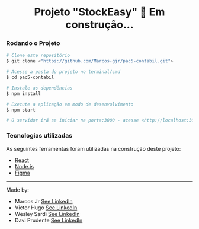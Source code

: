 <!--te-->
<h1 align="center">
  Projeto "StockEasy" 🚀 Em construção... 
</h1>

### Rodando o Projeto 

```bash
# Clone este repositório
$ git clone <"https://github.com/Marcos-gjr/pac5-contabil.git">

# Acesse a pasta do projeto no terminal/cmd 
$ cd pac5-contabil

# Instale as dependências
$ npm install

# Execute a aplicação em modo de desenvolvimento
$ npm start

# O servidor irá se iniciar na porta:3000 - acesse <http://localhost:3000> caso não tenha aberto sozinho
```

### Tecnologias utilizadas 
As seguintes ferramentas foram utilizadas na construção deste projeto:
- [React](https://pt-br.reactjs.org/)
- [Node.js](https://nodejs.org/en/)
- [Figma]()


---

Made by:

 - Marcos Jr [See LinkedIn](https://www.linkedin.com/in/marcos-gon%C3%A7alves-bbb17a1b5)
 - Victor Hugo [See LinkedIn](https://www.linkedin.com/in/victor-hugo-bosse-kühn-b90a78223/)
 - Wesley Sardi [See LinkedIn](https://www.linkedin.com/in/wesleysardi/)
 - Davi Prudente [See LinkedIn](https://www.linkedin.com/in/daviprudente/)

